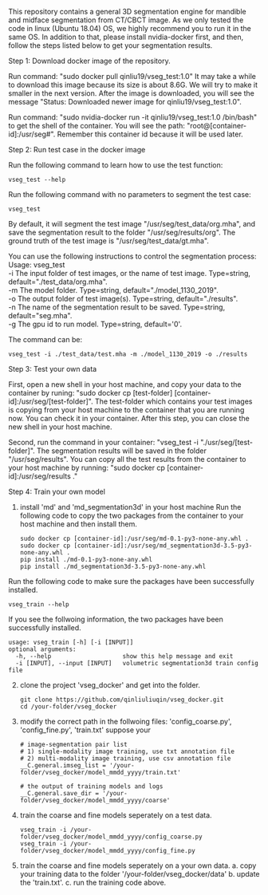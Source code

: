 This repository contains a general 3D segmentation engine for mandible and midface segmentation from CT/CBCT image.
As we only tested the code in linux (Ubuntu 18.04) OS, we highly recommend you to run it in the same OS.
In addition to that, please install nvidia-docker first, and then, follow the steps listed below to get your segmentation results.

Step 1: Download docker image of the repository.

Run command: "sudo docker pull qinliu19/vseg_test:1.0"
It may take a while to download this image because its size is about 8.6G. We will try to make it smaller in the next version.
After the image is downloaded, you will see the message "Status: Downloaded newer image for qinliu19/vseg_test:1.0".

Run command: "sudo nvidia-docker run -it qinliu19/vseg_test:1.0 /bin/bash" to get the shell of the container.
You will see the path: "root@[container-id]:/usr/seg#". Remember this container id because it will be used later.


Step 2: Run test case in the docker image

Run the following command to learn how to use the test function:
   ```shell
   vseg_test --help
   ```   
Run the following command with no parameters to segment the test case: 
   ```shell
   vseg_test
   ```   

By default, it will segment the test image "/usr/seg/test_data/org.mha", and save the segmentation result to the folder "/usr/seg/results/org".
The ground truth of the test image is "/usr/seg/test_data/gt.mha". 

You can use the following instructions to control the segmentation process:
Usage: vseg_test \
       -i The input folder of test images, or the name of test image. Type=string, default="./test_data/org.mha". \
       -m The model folder. Type=string, default="./model_1130_2019". \
       -o The output folder of test image(s). Type=string, default="./results".  \
       -n The name of the segmentation result to be saved. Type=string, default="seg.mha". \
       -g The gpu id to run model. Type=string, default='0'.

The command can be:
   ```shell
   vseg_test -i ./test_data/test.mha -m ./model_1130_2019 -o ./results
   ```


Step 3: Test your own data

First, open a new shell in your host machine, and copy your data to the container by runing: "sudo docker cp [test-folder] [container-id]:/usr/seg/[test-folder]".
The test-folder which contains your test images is copying from your host machine to the container that you are running now. You can check it in your container.
After this step, you can close the new shell in your host machine.

Second, run the command in your container: "vseg_test -i "./usr/seg/[test-folder]". The segmentation results will be saved in the folder "/usr/seg/results". 
You can copy all the test results from the container to your host machine by running: "sudo docker cp [container-id]:/usr/seg/results ."

Step 4: Train your own model
1. install 'md' and 'md_segmentation3d' in your host machine
Run the following code to copy the two packages from the container to your host machine and then install them.
   ```shell
   sudo docker cp [container-id]:/usr/seg/md-0.1-py3-none-any.whl .
   sudo docker cp [container-id]:/usr/seg/md_segmentation3d-3.5-py3-none-any.whl .
   pip install ./md-0.1-py3-none-any.whl
   pip install ./md_segmentation3d-3.5-py3-none-any.whl
   ```
Run the following code to make sure the packages have been successfully installed.
   ```shell
   vseg_train --help
   ```
If you see the follwoing information, the two packages have been successfully installed.
   ```shell
   usage: vseg_train [-h] [-i [INPUT]]
   optional arguments:
     -h, --help                    show this help message and exit
     -i [INPUT], --input [INPUT]   volumetric segmentation3d train config file  
   ```

2. clone the project 'vseg_docker' and get into the folder.
   ```shell
   git clone https://github.com/qinliuliuqin/vseg_docker.git
   cd /your-folder/vseg_docker
   ```

3. modify the correct path in the follwoing files: 'config_coarse.py', 'config_fine.py', 'train.txt'
   suppose your 
   ```shell
   # image-segmentation pair list
   # 1) single-modality image training, use txt annotation file
   # 2) multi-modality image training, use csv annotation file
   __C.general.imseg_list = '/your-folder/vseg_docker/model_mmdd_yyyy/train.txt'

   # the output of training models and logs
   __C.general.save_dir = '/your-folder/vseg_docker/model_mmdd_yyyy/coarse'
   ```

4. train the coarse and fine models seperately on a test data.
   ```shell
   vseg_train -i /your-folder/vseg_docker/model_mmdd_yyyy/config_coarse.py
   vseg_train -i /your-folder/vseg_docker/model_mmdd_yyyy/config_fine.py   
   ```
   
5. train the coarse and fine models seperately on a your own data.
   a. copy your training data to the folder '/your-folder/vseg_docker/data' 
   b. update the 'train.txt'.
   c. run the training code above.







